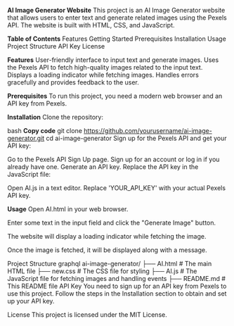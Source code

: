 **AI Image Generator Website**
This project is an AI Image Generator website that allows users to enter text and generate related images using the Pexels API. The website is built with HTML, CSS, and JavaScript.

**Table of Contents**
Features
Getting Started
Prerequisites
Installation
Usage
Project Structure
API Key
License

**Features**
User-friendly interface to input text and generate images.
Uses the Pexels API to fetch high-quality images related to the input text.
Displays a loading indicator while fetching images.
Handles errors gracefully and provides feedback to the user.

**Prerequisites**
To run this project, you need a modern web browser and an API key from Pexels.

**Installation**
Clone the repository:

bash
**Copy code**
git clone https://github.com/yourusername/ai-image-generator.git
cd ai-image-generator
Sign up for the Pexels API and get your API key:

Go to the Pexels API Sign Up page.
Sign up for an account or log in if you already have one.
Generate an API key.
Replace the API key in the JavaScript file:

Open AI.js in a text editor.
Replace 'YOUR_API_KEY' with your actual Pexels API key.

**Usage**
Open AI.html in your web browser.

Enter some text in the input field and click the "Generate Image" button.

The website will display a loading indicator while fetching the image.

Once the image is fetched, it will be displayed along with a message.

Project Structure
graphql
ai-image-generator/
├── AI.html       # The main HTML file
├── new.css           # The CSS file for styling
├── AI.js        # The JavaScript file for fetching images and handling events
├── README.md        # This README file
API Key
You need to sign up for an API key from Pexels to use this project. Follow the steps in the Installation section to obtain and set up your API key.

License
This project is licensed under the MIT License. 

